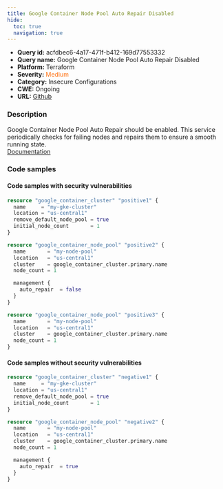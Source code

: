 ```yaml
---
title: Google Container Node Pool Auto Repair Disabled
hide:
  toc: true
  navigation: true
---
```


<style>
  .highlight .hll {
    background-color: #ff171742;
  }
  .md-content {
    max-width: 1100px;
    margin: 0 auto;
  }
</style>

-   **Query id:** acfdbec6-4a17-471f-b412-169d77553332
-   **Query name:** Google Container Node Pool Auto Repair Disabled
-   **Platform:** Terraform
-   **Severity:** <span style="color:#ff7213">Medium</span>
-   **Category:** Insecure Configurations
-   **CWE:** Ongoing
-   **URL:** [Github](https://github.com/DataDog/kics/tree/master/assets/queries/terraform/gcp/google_container_node_pool_auto_repair_disabled)

### Description
Google Container Node Pool Auto Repair should be enabled. This service periodically checks for failing nodes and repairs them to ensure a smooth running state.<br>
[Documentation](https://registry.terraform.io/providers/hashicorp/google/latest/docs/resources/container_node_pool)

### Code samples
#### Code samples with security vulnerabilities
```tf title="Positive test num. 1 - tf file" hl_lines="19 15"
resource "google_container_cluster" "positive1" {
  name     = "my-gke-cluster"
  location = "us-central1"
  remove_default_node_pool = true
  initial_node_count       = 1
}

resource "google_container_node_pool" "positive2" {
  name       = "my-node-pool"
  location   = "us-central1"
  cluster    = google_container_cluster.primary.name
  node_count = 1

  management {
    auto_repair  = false
  }
}

resource "google_container_node_pool" "positive3" {
  name       = "my-node-pool"
  location   = "us-central1"
  cluster    = google_container_cluster.primary.name
  node_count = 1
}
```


#### Code samples without security vulnerabilities
```tf title="Negative test num. 1 - tf file"
resource "google_container_cluster" "negative1" {
  name     = "my-gke-cluster"
  location = "us-central1"
  remove_default_node_pool = true
  initial_node_count       = 1
}

resource "google_container_node_pool" "negative2" {
  name       = "my-node-pool"
  location   = "us-central1"
  cluster    = google_container_cluster.primary.name
  node_count = 1

  management {
    auto_repair  = true
  }
}

```
